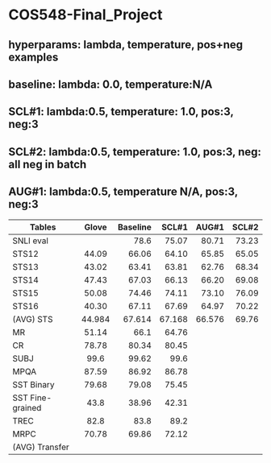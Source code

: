 # COS548-Final_Project
## hyperparams: lambda, temperature, pos+neg examples
## baseline: lambda: 0.0, temperature:N/A
## SCL#1: lambda:0.5, temperature: 1.0, pos:3, neg:3
## SCL#2: lambda:0.5, temperature: 1.0, pos:3, neg: all neg in batch
## AUG#1: lambda:0.5, temperature N/A, pos:3, neg:3

| Tables            | Glove         | Baseline      | SCL#1     | AUG#1    | SCL#2    | 
| ------------------|:-------------:| -------------:| ---------:| --------:| --------:|
| SNLI eval         |               |  78.6         | 75.07     | 80.71    | 73.23  |
| STS12             | 44.09         |  66.06        | 64.10     | 65.85    | 65.05  |
| STS13             | 43.02         |  63.41        | 63.81     | 62.76    | 68.34  |
| STS14             | 47.43         |  67.03        | 66.13     | 66.20    | 69.08  |
| STS15             | 50.08         |  74.46        | 74.11     | 73.10    | 76.09  |
| STS16             | 40.30         |  67.11        | 67.69     | 64.97    | 70.22  |
| (AVG) STS         | 44.984        |  67.614       | 67.168    | 66.576   | 69.76  |
| MR                | 51.14         |  66.1         | 64.76     |          |        | 
| CR                | 78.78         |  80.34        | 80.45     |
| SUBJ              | 99.6          |  99.62        | 99.6      |
| MPQA              | 87.59         |  86.92        | 86.78     |
| SST Binary        | 79.68         |  79.08        | 75.45     |
| SST Fine-grained  | 43.8          |  38.96        | 42.31     |
| TREC              | 82.8          |  83.8         | 89.2      |
| MRPC              | 70.78         |  69.86        | 72.12     |
| (AVG) Transfer    |    